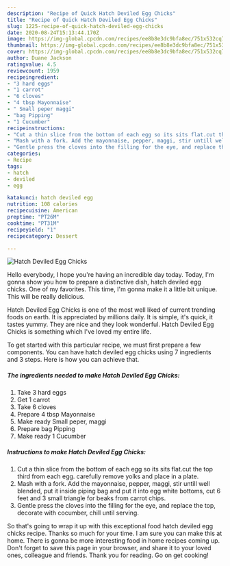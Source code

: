 ```yaml
---
description: "Recipe of Quick Hatch Deviled Egg Chicks"
title: "Recipe of Quick Hatch Deviled Egg Chicks"
slug: 1225-recipe-of-quick-hatch-deviled-egg-chicks
date: 2020-08-24T15:13:44.170Z
image: https://img-global.cpcdn.com/recipes/ee8b8e3dc9bfa8ec/751x532cq70/hatch-deviled-egg-chicks-recipe-main-photo.jpg
thumbnail: https://img-global.cpcdn.com/recipes/ee8b8e3dc9bfa8ec/751x532cq70/hatch-deviled-egg-chicks-recipe-main-photo.jpg
cover: https://img-global.cpcdn.com/recipes/ee8b8e3dc9bfa8ec/751x532cq70/hatch-deviled-egg-chicks-recipe-main-photo.jpg
author: Duane Jackson
ratingvalue: 4.5
reviewcount: 1959
recipeingredient:
- "3 hard eggs"
- "1 carrot"
- "6 cloves"
- "4 tbsp Mayonnaise"
- " Small peper maggi"
- "bag Pipping"
- "1 Cucumber"
recipeinstructions:
- "Cut a thin slice from the bottom of each egg so its sits flat.cut the top third from each egg. carefully remove yolks and place in a plate."
- "Mash with a fork. Add the mayonnaise, pepper, maggi, stir untill well blended, put it inside piping bag and put it into egg white bottoms, cut 6 feet and 3 small triangle for beaks from carrot chips."
- "Gentle press the cloves into the filling for the eye, and replace the top, decorate with cocumber, chill until serving."
categories:
- Recipe
tags:
- hatch
- deviled
- egg

katakunci: hatch deviled egg 
nutrition: 108 calories
recipecuisine: American
preptime: "PT26M"
cooktime: "PT31M"
recipeyield: "1"
recipecategory: Dessert

---
```



![Hatch Deviled Egg Chicks](https://img-global.cpcdn.com/recipes/ee8b8e3dc9bfa8ec/751x532cq70/hatch-deviled-egg-chicks-recipe-main-photo.jpg)

Hello everybody, I hope you're having an incredible day today. Today, I'm gonna show you how to prepare a distinctive dish, hatch deviled egg chicks. One of my favorites. This time, I'm gonna make it a little bit unique. This will be really delicious.

Hatch Deviled Egg Chicks is one of the most well liked of current trending foods on earth. It is appreciated by millions daily. It is simple, it's quick, it tastes yummy. They are nice and they look wonderful. Hatch Deviled Egg Chicks is something which I've loved my entire life.




To get started with this particular recipe, we must first prepare a few components. You can have hatch deviled egg chicks using 7 ingredients and 3 steps. Here is how you can achieve that.

<!--inarticleads1-->

##### The ingredients needed to make Hatch Deviled Egg Chicks:

1. Take 3 hard eggs
1. Get 1 carrot
1. Take 6 cloves
1. Prepare 4 tbsp Mayonnaise
1. Make ready  Small peper, maggi
1. Prepare bag Pipping
1. Make ready 1 Cucumber




<!--inarticleads2-->

##### Instructions to make Hatch Deviled Egg Chicks:

1. Cut a thin slice from the bottom of each egg so its sits flat.cut the top third from each egg. carefully remove yolks and place in a plate.
1. Mash with a fork. Add the mayonnaise, pepper, maggi, stir untill well blended, put it inside piping bag and put it into egg white bottoms, cut 6 feet and 3 small triangle for beaks from carrot chips.
1. Gentle press the cloves into the filling for the eye, and replace the top, decorate with cocumber, chill until serving.




So that's going to wrap it up with this exceptional food hatch deviled egg chicks recipe. Thanks so much for your time. I am sure you can make this at home. There is gonna be more interesting food in home recipes coming up. Don't forget to save this page in your browser, and share it to your loved ones, colleague and friends. Thank you for reading. Go on get cooking!
